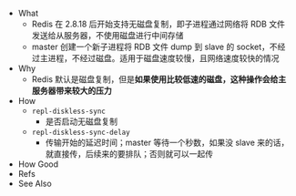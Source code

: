 - What
	- Redis 在 2.8.18 后开始支持无磁盘复制，即子进程通过网络将 RDB 文件发送给从服务器，不使用磁盘进行中间存储
	- master 创建一个新子进程将 RDB 文件 dump 到 slave 的 socket，不经过主进程，不经过磁盘。适用于磁盘速度较慢，且网络速度较快的情况
- Why
	- Redis 默认是磁盘复制，但是**如果使用比较低速的磁盘，这种操作会给主服务器带来较大的压力**
- How
	- `repl-diskless-sync`
		- 是否启动无磁盘复制
	- `repl-diskless-sync-delay`
		- 传输开始的延迟时间；master 等待一个秒数，如果没 slave 来的话，就直接传，后续来的要排队；否则就可以一起传
- How Good
- Refs
- See Also